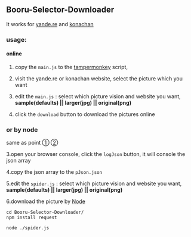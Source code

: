 ## Booru-Selector-Downloader
It works for [yande.re](https://yande.re/) and [konachan](https://konachan.com/)

### usage:
#### online
1. copy the ` main.js ` to the  [tampermonkey](http://tampermonkey.net/) script,

2. visit the yande.re or konachan website, select the picture which you want

3. edit the ` main.js ` : select which picture vision and website you want, <b>sample(defaults) || larger(jpg) || original(png)</b>

4. click the ` download ` button to download the pictures online

### or by node
same as point ① ②

3.open your browser console, click the ` logJson ` button, it will console the json array

4.copy the json array to the ` pJson.json `

5.edit the ` spider.js ` : select which picture vision and website you want, <b>sample(defaults) || larger(jpg) || original(png)</b>

6.download the picture by [Node](https://nodejs.org/)
```shell
cd Booru-Selector-Downloader/
npm install request

node ./spider.js
```
